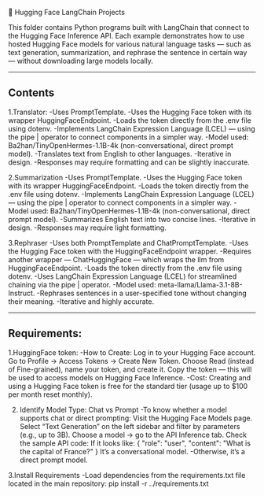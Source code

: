 🤗 Hugging Face LangChain Projects

This folder contains Python programs built with LangChain that connect to the Hugging Face Inference API.
Each example demonstrates how to use hosted Hugging Face models for various natural language tasks — such as text generation, summarization, and rephrase the sentence in certain way — without downloading large models locally.

--------
Contents
--------
1.Translator:
  -Uses PromptTemplate.
  -Uses the Hugging Face token with its wrapper HuggingFaceEndpoint.
  -Loads the token directly from the .env file using dotenv.
  -Implements LangChain Expression Language (LCEL) — using the pipe | operator to connect components in a simpler way.
  -Model used: Ba2han/TinyOpenHermes-1.1B-4k (non-conversational, direct prompt model).
  -Translates text from English to other languages.
  -Iterative in design.
  -Responses may require formatting and can be slightly inaccurate.
  
2.Summarization
  -Uses PromptTemplate.
  -Uses the Hugging Face token with its wrapper HuggingFaceEndpoint.
  -Loads the token directly from the .env file using dotenv.
  -Implements LangChain Expression Language (LCEL) — using the pipe | operator to connect components in a simpler way.
  -Model used: Ba2han/TinyOpenHermes-1.1B-4k (non-conversational, direct prompt model).
  -Summarizes English text into two concise lines.
  -Iterative in design.
  -Responses may require light formatting.

3.Rephraser
  -Uses both PromptTemplate and ChatPromptTemplate.
  -Uses the Hugging Face token with the HuggingFaceEndpoint wrapper.
  -Requires another wrapper — ChatHuggingFace — which wraps the llm from HuggingFaceEndpoint.
  -Loads the token directly from the .env file using dotenv.
  -Uses LangChain Expression Language (LCEL) for streamlined chaining via the pipe | operator.
  -Model used: meta-llama/Llama-3.1-8B-Instruct.
  -Rephrases sentences in a user-specified tone without changing their meaning.
  -Iterative and highly accurate.

-------------
Requirements:
-------------

1.HuggingFace token:
-How to Create:
  Log in to your Hugging Face account.
  Go to Profile → Access Tokens → Create New Token.
  Choose Read (instead of Fine-grained), name your token, and create it.
  Copy the token — this will be used to access models on Hugging Face Inference.
-Cost:
  Creating and using a Hugging Face token is free for the standard tier (usage up to $100 per month reset monthly).
     
2. Identify Model Type: Chat vs Prompt
-To know whether a model supports chat or direct prompting:
  Visit the Hugging Face Models page.
  Select “Text Generation” on the left sidebar and filter by parameters (e.g., up to 3B).
  Choose a model → go to the API Inference tab.
  Check the sample API code:
  If it looks like:
        {
          "role": "user",
          "content": "What is the capital of France?"
        }
   It’s a conversational model.
-Otherwise, it’s a direct prompt model.
    
3.Install Requirements
-Load dependencies from the requirements.txt file located in the main repository:
    pip install -r ../requirements.txt

